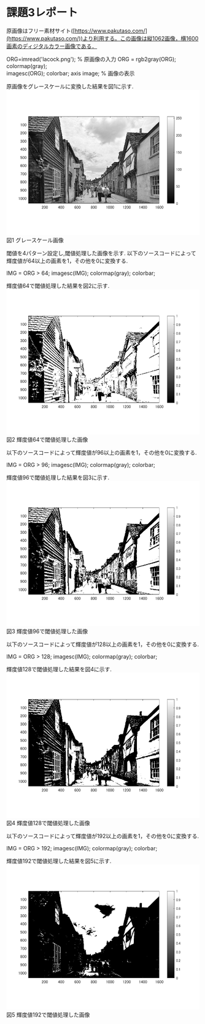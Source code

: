 # 課題3レポート

原画像はフリー素材サイト([https://www.pakutaso.com/](https://www.pakutaso.com/))より利用する。この画像は縦1062画像，横1600画素のディジタルカラー画像である．

ORG=imread('lacock.png'); % 原画像の入力
ORG = rgb2gray(ORG); colormap(gray);  
imagesc(ORG); colorbar; axis image; % 画像の表示

 原画像をグレースケールに変換した結果を図1に示す.
 ![原画像](https://github.com/Sisk449/lecture_image_processing/blob/master/image/kadai3_1.png?raw=true)  
図1 グレースケール画像

閾値を4パターン設定し,閾値処理した画像を示す.
以下のソースコードによって輝度値が64以上の画素を1，その他を0に変換する.

IMG = ORG > 64;
imagesc(IMG); colormap(gray); colorbar;

輝度値64で閾値処理した結果を図2に示す.
![原画像](https://github.com/Sisk449/lecture_image_processing/blob/master/image/kadai3_2.png?raw=true)  
図2 輝度値64で閾値処理した画像

以下のソースコードによって輝度値が96以上の画素を1，その他を0に変換する.

IMG = ORG > 96;
imagesc(IMG); colormap(gray); colorbar;

輝度値96で閾値処理した結果を図3に示す.
![原画像](https://github.com/Sisk449/lecture_image_processing/blob/master/image/kadai3_3.png?raw=true)  
図3 輝度値96で閾値処理した画像

以下のソースコードによって輝度値が128以上の画素を1，その他を0に変換する.

IMG = ORG > 128;
imagesc(IMG); colormap(gray); colorbar;

輝度値128で閾値処理した結果を図4に示す.
![原画像](https://github.com/Sisk449/lecture_image_processing/blob/master/image/kadai3_4.png?raw=true)  
図4 輝度値128で閾値処理した画像

以下のソースコードによって輝度値が192以上の画素を1，その他を0に変換する.

IMG = ORG > 192;
imagesc(IMG); colormap(gray); colorbar;

輝度値192で閾値処理した結果を図5に示す.
![原画像](https://github.com/Sisk449/lecture_image_processing/blob/master/image/kadai3_5.png?raw=true)  
図5 輝度値192で閾値処理した画像

